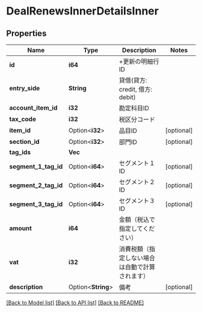 # DealRenewsInnerDetailsInner

## Properties

Name | Type | Description | Notes
------------ | ------------- | ------------- | -------------
**id** | **i64** | +更新の明細行ID | 
**entry_side** | **String** | 貸借(貸方: credit, 借方: debit) | 
**account_item_id** | **i32** | 勘定科目ID | 
**tax_code** | **i32** | 税区分コード | 
**item_id** | Option<**i32**> | 品目ID | [optional]
**section_id** | Option<**i32**> | 部門ID | [optional]
**tag_ids** | **Vec<i32>** |  | 
**segment_1_tag_id** | Option<**i64**> | セグメント１ID | [optional]
**segment_2_tag_id** | Option<**i64**> | セグメント２ID | [optional]
**segment_3_tag_id** | Option<**i64**> | セグメント３ID | [optional]
**amount** | **i64** | 金額（税込で指定してください） | 
**vat** | **i32** | 消費税額（指定しない場合は自動で計算されます） | 
**description** | Option<**String**> | 備考 | [optional]

[[Back to Model list]](../README.md#documentation-for-models) [[Back to API list]](../README.md#documentation-for-api-endpoints) [[Back to README]](../README.md)


